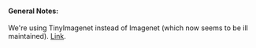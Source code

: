 #### General Notes: 

We're using TinyImagenet instead of Imagenet (which now seems to be ill maintained). [Link](http://cs231n.stanford.edu/tiny-imagenet-200.zip).
